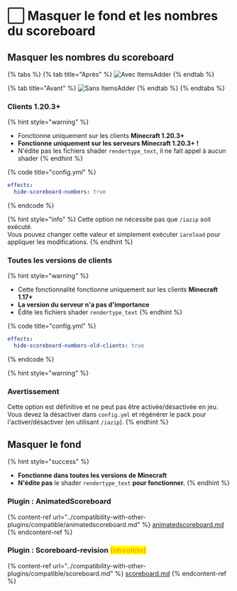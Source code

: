 # ⬜ Masquer le fond et les nombres du scoreboard

## Masquer les nombres du scoreboard

{% tabs %}
{% tab title="Après" %}
![Avec ItemsAdder](../.gitbook/assets/image\_\(130\).png)
{% endtab %}

{% tab title="Avant" %}
![Sans ItemsAdder](../.gitbook/assets/image\_\(131\).png)
{% endtab %}
{% endtabs %}

### Clients 1.20.3+

{% hint style="warning" %}
* Fonctionne uniquement sur les clients **Minecraft 1.20.3+**
* **Fonctionne uniquement sur les serveurs Minecraft 1.20.3+ !**
* N'édite pas les fichiers shader `rendertype_text`, il ne fait appel à aucun shader
{% endhint %}

{% code title="config.yml" %}
```yaml
effects:
  hide-scoreboard-numbers: true
```
{% endcode %}

{% hint style="info" %}
Cette option ne nécessite pas que `/iazip` soit exécuté.\
Vous pouvez changer cette valeur et simplement exécuter `iareload` pour appliquer les modifications.
{% endhint %}

### Toutes les versions de clients

{% hint style="warning" %}
* Cette fonctionnalité fonctionne uniquement sur les clients **Minecraft 1.17+**
* **La version du serveur n'a pas d'importance**
* Édite les fichiers shader `rendertype_text`
{% endhint %}

{% code title="config.yml" %}
```yaml
effects:
  hide-scoreboard-numbers-old-clients: true
```
{% endcode %}

{% hint style="warning" %}
### **Avertissement**

Cette option est définitive et ne peut pas être activée/désactivée en jeu.\
Vous devez la désactiver dans `config.yml` et régénérer le pack pour l'activer/désactiver (en utilisant `/iazip`).
{% endhint %}

## Masquer le fond

{% hint style="success" %}
* **Fonctionne dans toutes les versions de Minecraft**
* **N'édite pas** le shader `rendertype_text` **pour fonctionner.**
{% endhint %}

### Plugin : AnimatedScoreboard

{% content-ref url="../compatibility-with-other-plugins/compatible/animatedscoreboard.md" %}
[animatedscoreboard.md](../compatibility-with-other-plugins/compatible/animatedscoreboard.md)
{% endcontent-ref %}

### Plugin : Scoreboard-revision <mark style="color:orange;">(obsolète)</mark>

{% content-ref url="../compatibility-with-other-plugins/compatible/scoreboard.md" %}
[scoreboard.md](../compatibility-with-other-plugins/compatible/scoreboard.md)
{% endcontent-ref %}
